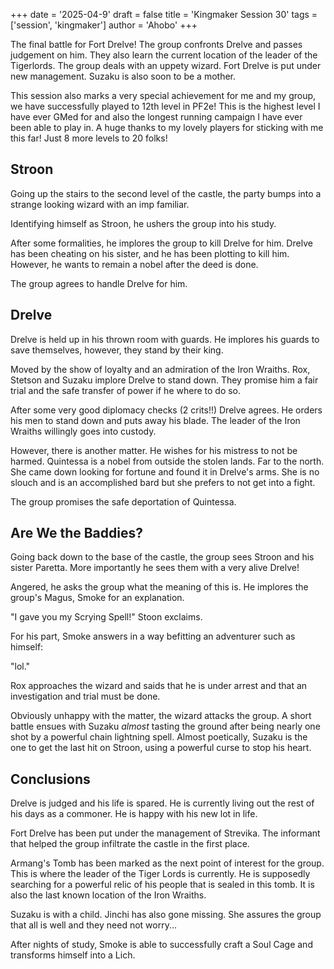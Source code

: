 +++
date = '2025-04-9'
draft = false
title = 'Kingmaker Session 30'
tags = ['session', 'kingmaker']
author = 'Ahobo'
+++

The final battle for Fort Drelve! The group confronts Drelve and passes judgement on him. They also learn
the current location of the leader of the Tigerlords. The group deals with an uppety wizard. Fort Drelve is
put under new management. Suzaku is also soon to be a mother. 

This session also marks a very special achievement for me and my group, we have successfully played to 12th
level in PF2e! This is the highest level I have ever GMed for and also the longest running campaign I have
ever been able to play in. A huge thanks to my lovely players for sticking with me this far! Just 8 more levels
to 20 folks!

## Stroon

Going up the stairs to the second level of the castle, the party bumps into a strange looking wizard with an
imp familiar.

Identifying himself as Stroon, he ushers the group into his study.

After some formalities, he implores the group to kill Drelve for him. Drelve has been cheating on his sister, and
he has been plotting to kill him. However, he wants to remain a nobel after the deed is done.

The group agrees to handle Drelve for him.

## Drelve

Drelve is held up in his thrown room with guards. He implores his guards to save themselves, however, they stand
by their king. 

Moved by the show of loyalty and an admiration of the Iron Wraiths. Rox, Stetson and Suzaku implore Drelve to stand
down. They promise him a fair trial and the safe transfer of power if he where to do so.

After some very good diplomacy checks (2 crits!!) Drelve agrees. He orders his men to stand down and puts away his
blade. The leader of the Iron Wraiths willingly goes into custody.

However, there is another matter. He wishes for his mistress to not be harmed. Quintessa is a nobel from outside the
stolen lands. Far to the north. She came down looking for fortune and found it in Drelve's arms. She is no slouch and
is an accomplished bard but she prefers to not get into a fight.

The group promises the safe deportation of Quintessa. 

## Are We the Baddies?

Going back down to the base of the castle, the group sees Stroon and his sister Paretta. More importantly he sees them
with a very alive Drelve! 

Angered, he asks the group what the meaning of this is. He implores the group's Magus, Smoke for an explanation.

"I gave you my Scrying Spell!" Stoon exclaims.

For his part, Smoke answers in a way befitting an adventurer such as himself:

"lol."

Rox approaches the wizard and saids that he is under arrest and that an investigation and trial must be done.

Obviously unhappy with the matter, the wizard attacks the group. A short battle ensues with Suzaku *almost* tasting
the ground after being nearly one shot by a powerful chain lightning spell. Almost poetically, Suzaku is the one
to get the last hit on Stroon, using a powerful curse to stop his heart. 

## Conclusions

Drelve is judged and his life is spared. He is currently living out the rest of his days as a commoner. He is happy with
his new lot in life. 

Fort Drelve has been put under the management of Strevika. The informant that helped the group infiltrate the castle in the
first place. 

Armang's Tomb has been marked as the next point of interest for the group. This is where the leader of the Tiger Lords is
currently. He is supposedly searching for a powerful relic of his people that is sealed in this tomb. It is also the last
known location of the Iron Wraiths.

Suzaku is with a child. Jinchi has also gone missing. She assures the group that all is well and they need not worry...

After nights of study, Smoke is able to successfully craft a Soul Cage and transforms himself into a Lich. 